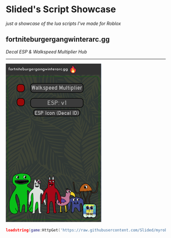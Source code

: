# Slided's Script Showcase
*just a showcase of the lua scripts I've made for Roblox*

## fortniteburgergangwinterarc.gg
*Decal ESP & Walkspeed Multiplier Hub*

---

![Image](https://github.com/Slided/myrobloxscripts/blob/main/src/media/Screenshot%202024-11-11%20165949.png?raw=true)

```lua
loadstring(game:HttpGet('https://raw.githubusercontent.com/Slided/myrobloxscripts/refs/heads/main/src/scripts/fortniteburgergangwinterarc.lua'))()

